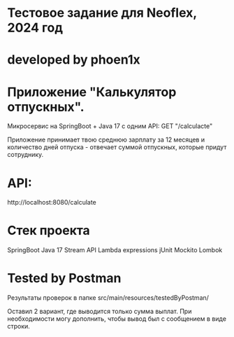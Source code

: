 # Тестовое задание для Neoflex, 2024 год
# developed by phoen1x

# Приложение "Калькулятор отпускных".

Микросервис на SpringBoot + Java 17 c одним API:
GET "/calculacte"

Приложение принимает твою среднюю зарплату за 12 месяцев и количество дней отпуска -
отвечает суммой отпускных, которые придут сотруднику.

# API:
http://localhost:8080/calculate

# Cтек проекта
SpringBoot
Java 17
Stream API
Lambda expressions
jUnit
Mockito
Lombok

# Tested by Postman
Результаты проверок в папке src/main/resources/testedByPostman/

Оставил 2 вариант, где выводится только сумма выплат.
При необходимости могу дополнить, 
чтобы вывод был с сообщением в виде строки.